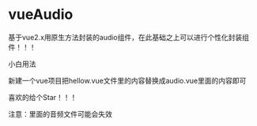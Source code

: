 # vueAudio
基于vue2.x用原生方法封装的audio组件，在此基础之上可以进行个性化封装组件！！！  

小白用法  

新建一个vue项目把hellow.vue文件里的内容替换成audio.vue里面的内容即可  

喜欢的给个Star！！！  

注意：里面的音频文件可能会失效

